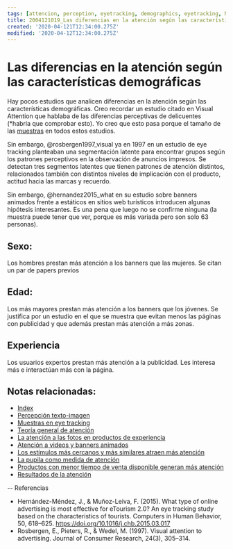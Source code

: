 ```yaml
---
tags: [attencion, perception, eyetracking, demographics, eyetracking, Notebooks/attention, Notebooks/perception]
title: 2004121019_Las diferencias en la atención según las características demográficas
created: '2020-04-121T12:34:00.275Z'
modified: '2020-04-12T12:34:00.275Z'
---
```


# Las diferencias en la atención según las características demográficas

Hay pocos estudios que analicen diferencias en la atención según las características demográficas. Creo recordar un estudio citado en Visual Attention que hablaba de las diferencias perceptivas de delicuentes (*habría que comprobar esto). Yo creo que esto pasa porque el tamaño de las [muestras](2003230740_muestras_eyetracking.md) en todos estos estudios.

Sin embargo, @rosbergen1997_visual ya en 1997 en un estudio de eye tracking planteaban una segmentación latente para encontrar grupos según los patrones perceptivos en la observación de anuncios impresos. Se detectan tres segmentos latentes que tienen patrones de atención distintos, relacionados también con distintos niveles de implicación con el producto, actitud hacia las marcas y recuerdo. 

Sin embargo, @hernandez2015_what en su estudio sobre banners animados frente a estáticos en sitios web turísticos introducen algunas hipótesis interesantes. Es una pena que luego no se confirme ninguna (la muestra puede tener que ver, porque es más variada pero son solo 63 personas).

## Sexo:

Los hombres prestan más atención a los banners que las mujeres. Se citan un par de papers previos

## Edad:

Los más mayores prestan más atención a los banners que los jóvenes. Se justifica por un estudio en el que se muestra que evitan menos las páginas con publicidad y que además prestan más atención a más zonas.

## Experiencia

Los usuarios expertos prestan más atención a la publicidad. Les interesa más e interactúan más con la página.

## Notas relacionadas:

- [Index](_2003101705_index.md)
- [Percepción texto-imagen](2003161247_percepcion_textoimagen.md)
- [Muestras en eye tracking](2003230740_muestras_eyetracking.md)
- [Teoría general de atención](2003161131_unificacion_percepcion_ecologia_construccion.md)
- [La atención a las fotos en productos de experiencia](2003210809_atencionfotos_productosexperiencia.md)
- [Atención a videos y banners animados](2004031202_atencion_videos_velocidad_reproduccion.md)
- [Los estímulos más cercanos y más similares atraen más atención](2003260716_estimulosproximosysimilares_atencion.md)
- [La pupila como medida de atención](003230803_pupilacomomedidadeatencion.md)
- [Productos con menor tiempo de venta disponible generan más atención](2003291731_escasezdetiempoaumentaatencion.md)
- [Resultados de la atención](2003281707_mayor_atencion_no_necesariamente_mayor_recuerdo.md)

--
Referencias

- Hernández-Méndez, J., & Muñoz-Leiva, F. (2015). What type of online advertising is most effective for eTourism 2.0? An eye tracking study based on the characteristics of tourists. Computers in Human Behavior, 50, 618–625. https://doi.org/10.1016/j.chb.2015.03.017
- Rosbergen, E., Pieters, R., & Wedel, M. (1997). Visual attention to advertising. Journal of Consumer Research, 24(3), 305–314.